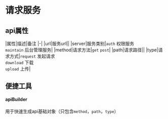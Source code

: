 # 请求服务

## api属性

|属性|描述|备注
|-|
|url|服务url||
|server|服务类别|`auth` 权限服务<br>`maintain` 后台管理服务|
|method|请求方法|`get` `post`|
|path|请求路径||
|type|请求方式|`request` 发起请求<br>`download` 下载<br>`upload` 上传|




## 便捷工具
#### apiBuilder
用于快速生成api基础对象（只包含`method`，`path`，`type`）


